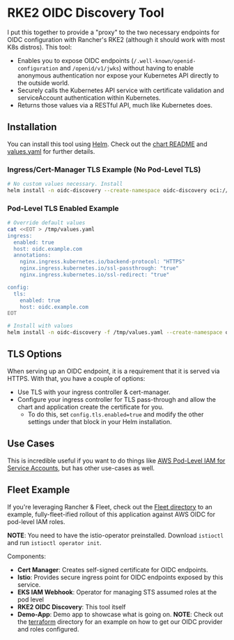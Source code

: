 # RKE2 OIDC Discovery Tool

I put this together to provide a "proxy" to the two necessary endpoints for OIDC configuration with Rancher's RKE2 (although it should work with most K8s distros). This tool:

* Enables you to expose OIDC endpoints (`/.well-known/openid-configuration` and `/openid/v1/jwks`) without having to enable anonymous authentication nor expose your Kubernetes API directly to the outside world.
* Securely calls the Kubernetes API service with certificate validation and serviceAccount authentication within Kubernetes.
* Returns those values via a RESTful API, much like Kubernetes does.

## Installation

You can install this tool using [Helm](https://helm.sh/docs/intro/install/). Check out the [chart README](./chart/README.md) and [values.yaml](./chart/values.yaml) for further details.

### Ingress/Cert-Manager TLS Example (No Pod-Level TLS)

```bash
# No custom values necessary. Install
helm install -n oidc-discovery --create-namespace oidc-discovery oci://ghcr.io/atoy3731/charts/rke2-oidc-discovery
```

### Pod-Level TLS Enabled Example 

```bash
# Override default values
cat <<EOT > /tmp/values.yaml
ingress:
  enabled: true
  host: oidc.example.com
  annotations:
    nginx.ingress.kubernetes.io/backend-protocol: "HTTPS"
    nginx.ingress.kubernetes.io/ssl-passthrough: "true"
    nginx.ingress.kubernetes.io/ssl-redirect: "true"

config:
  tls:
    enabled: true
    host: oidc.example.com
EOT

# Install with values
helm install -n oidc-discovery -f /tmp/values.yaml --create-namespace oidc-discovery oci://ghcr.io/atoy3731/charts/rke2-oidc-discovery
```

## TLS Options

When serving up an OIDC endpoint, it is a requirement that it is served via HTTPS. With that, you have a couple of options:

* Use TLS with your ingress controller & cert-manager.
* Configure your ingress controller for TLS pass-through and allow the chart and application create the certificate for you.
    * To do this, set `config.tls.enabled=true` and modify the other settings under that block in your Helm installation.

## Use Cases

This is incredible useful if you want to do things like [AWS Pod-Level IAM for Service Accounts](https://docs.aws.amazon.com/eks/latest/userguide/iam-roles-for-service-accounts.html), but has other use-cases as well.

## Fleet Example

If you're leveraging Rancher & Fleet, check out the [Fleet directory](./fleet) to an example, fully-fleet-ified rollout of this application against AWS OIDC for pod-level IAM roles.

**NOTE**: You need to have the istio-operator preinstalled. Download `istioctl` and run `istioctl operator init`.

Components:

* **Cert Manager**: Creates self-signed certificate for OIDC endpoints.
* **Istio**: Provides secure ingress point for OIDC endpoints exposed by this service.
* **EKS IAM Webhook**: Operator for managing STS assumed roles at the pod level
* **RKE2 OIDC Discovery**: This tool itself
* **Demo-App**: Demo app to showcase what is going on. **NOTE**: Check out the [terraform](./fleet/demo-app/terraform) directory for an example on how to get our OIDC provider and roles configured.
